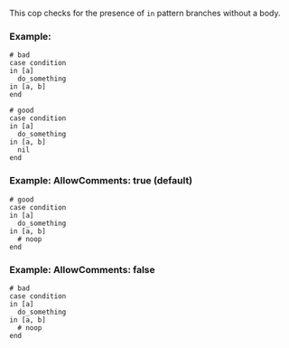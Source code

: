 This cop checks for the presence of `in` pattern branches without a body.

### Example:

    # bad
    case condition
    in [a]
      do_something
    in [a, b]
    end

    # good
    case condition
    in [a]
      do_something
    in [a, b]
      nil
    end

### Example: AllowComments: true (default)

    # good
    case condition
    in [a]
      do_something
    in [a, b]
      # noop
    end

### Example: AllowComments: false

    # bad
    case condition
    in [a]
      do_something
    in [a, b]
      # noop
    end
